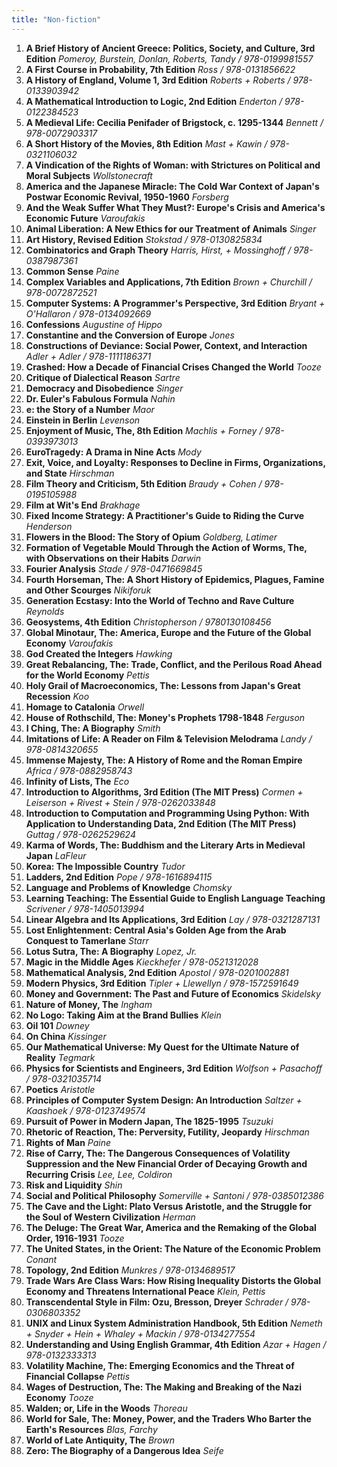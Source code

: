 ```yaml
---
title: "Non-fiction"
---
```

1. **A Brief History of Ancient Greece: Politics, Society, and Culture, 3rd Edition** *Pomeroy, Burstein, Donlan, Roberts, Tandy / 978-0199981557*
1. **A First Course in Probability, 7th Edition** *Ross / 978-0131856622*
1. **A History of England, Volume 1, 3rd Edition** *Roberts + Roberts / 978-0133903942*
1. **A Mathematical Introduction to Logic, 2nd Edition** *Enderton / 978-0122384523*
1. **A Medieval Life: Cecilia Penifader of Brigstock, c. 1295-1344** *Bennett / 978-0072903317*
1. **A Short History of the Movies, 8th Edition** *Mast + Kawin / 978-0321106032*
1. **A Vindication of the Rights of Woman: with Strictures on Political and Moral Subjects** *Wollstonecraft*
1. **America and the Japanese Miracle: The Cold War Context of Japan's Postwar Economic Revival, 1950-1960** *Forsberg*
1. **And the Weak Suffer What They Must?: Europe's Crisis and America's Economic Future** *Varoufakis*
1. **Animal Liberation: A New Ethics for our Treatment of Animals** *Singer*
1. **Art History, Revised Edition** *Stokstad / 978-0130825834*
1. **Combinatorics and Graph Theory** *Harris, Hirst, + Mossinghoff / 978-0387987361*
1. **Common Sense** *Paine*
1. **Complex Variables and Applications, 7th Edition** *Brown + Churchill / 978-0072872521*
1. **Computer Systems: A Programmer's Perspective, 3rd Edition** *Bryant + O'Hallaron / 978-0134092669*
1. **Confessions** *Augustine of Hippo*
1. **Constantine and the Conversion of Europe** *Jones*
1. **Constructions of Deviance: Social Power, Context, and Interaction** *Adler + Adler / 978-1111186371*
1. **Crashed: How a Decade of Financial Crises Changed the World** *Tooze*
1. **Critique of Dialectical Reason** *Sartre*
1. **Democracy and Disobedience** *Singer*
1. **Dr. Euler's Fabulous Formula** *Nahin*
1. **e: the Story of a Number** *Maor*
1. **Einstein in Berlin** *Levenson*
1. **Enjoyment of Music, The, 8th Edition** *Machlis + Forney / 978-0393973013*
1. **EuroTragedy: A Drama in Nine Acts** *Mody*
1. **Exit, Voice, and Loyalty: Responses to Decline in Firms, Organizations, and State** *Hirschman*
1. **Film Theory and Criticism, 5th Edition** *Braudy + Cohen / 978-0195105988*
1. **Film at Wit's End** *Brakhage*
1. **Fixed Income Strategy: A Practitioner's Guide to Riding the Curve** *Henderson*
1. **Flowers in the Blood: The Story of Opium** *Goldberg, Latimer*
1. **Formation of Vegetable Mould Through the Action of Worms, The, with Observations on their Habits** *Darwin*
1. **Fourier Analysis** *Stade / 978-0471669845*
1. **Fourth Horseman, The: A Short History of Epidemics, Plagues, Famine and Other Scourges** *Nikiforuk*
1. **Generation Ecstasy: Into the World of Techno and Rave Culture** *Reynolds*
1. **Geosystems, 4th Edition** *Christopherson / 9780130108456*
1. **Global Minotaur, The: America, Europe and the Future of the Global Economy** *Varoufakis*
1. **God Created the Integers** *Hawking*
1. **Great Rebalancing, The: Trade, Conflict, and the Perilous Road Ahead for the World Economy** *Pettis*
1. **Holy Grail of Macroeconomics, The: Lessons from Japan's Great Recession** *Koo*
1. **Homage to Catalonia** *Orwell*
1. **House of Rothschild, The: Money's Prophets 1798-1848** *Ferguson*
1. **I Ching, The: A Biography** *Smith*
1. **Imitations of Life: A Reader on Film & Television Melodrama** *Landy / 978-0814320655*
1. **Immense Majesty, The: A History of Rome and the Roman Empire** *Africa / 978-0882958743*
1. **Infinity of Lists, The** *Eco*
1. **Introduction to Algorithms, 3rd Edition (The MIT Press)** *Cormen + Leiserson + Rivest + Stein / 978-0262033848*
1. **Introduction to Computation and Programming Using Python: With Application to Understanding Data, 2nd Edition (The MIT Press)** *Guttag / 978-0262529624*
1. **Karma of Words, The: Buddhism and the Literary Arts in Medieval Japan** *LaFleur*
1. **Korea: The Impossible Country** *Tudor*
1. **Ladders, 2nd Edition** *Pope / 978-1616894115*
1. **Language and Problems of Knowledge** *Chomsky*
1. **Learning Teaching: The Essential Guide to English Language Teaching** *Scrivener / 978-1405013994*
1. **Linear Algebra and Its Applications, 3rd Edition** *Lay / 978-0321287131*
1. **Lost Enlightenment: Central Asia's Golden Age from the Arab Conquest to Tamerlane** *Starr*
1. **Lotus Sutra, The: A Biography** *Lopez, Jr.*
1. **Magic in the Middle Ages** *Kieckhefer / 978-0521312028*
1. **Mathematical Analysis, 2nd Edition** *Apostol / 978-0201002881*
1. **Modern Physics, 3rd Edition** *Tipler + Llewellyn / 978-1572591649*
1. **Money and Government: The Past and Future of Economics** *Skidelsky*
1. **Nature of Money, The** *Ingham*
1. **No Logo: Taking Aim at the Brand Bullies** *Klein*
1. **Oil 101** *Downey*
1. **On China** *Kissinger*
1. **Our Mathematical Universe: My Quest for the Ultimate Nature of Reality** *Tegmark*
1. **Physics for Scientists and Engineers, 3rd Edition** *Wolfson + Pasachoff /  978-0321035714*
1. **Poetics** *Aristotle*
1. **Principles of Computer System Design: An Introduction** *Saltzer + Kaashoek / 978-0123749574*
1. **Pursuit of Power in Modern Japan, The 1825-1995** *Tsuzuki*
1. **Rhetoric of Reaction, The: Perversity, Futility, Jeopardy** *Hirschman*
1. **Rights of Man** *Paine*
1. **Rise of Carry, The: The Dangerous Consequences of Volatility Suppression and the New Financial Order of Decaying Growth and Recurring Crisis** *Lee, Lee, Coldiron*
1. **Risk and Liquidity** *Shin*
1. **Social and Political Philosophy** *Somerville + Santoni / 978-0385012386*
1. **The Cave and the Light: Plato Versus Aristotle, and the Struggle for the Soul of Western Civilization** *Herman*
1. **The Deluge: The Great War, America and the Remaking of the Global Order, 1916-1931** *Tooze*
1. **The United States, in the Orient: The Nature of the Economic Problem** *Conant*
1. **Topology, 2nd Edition** *Munkres /  978-0134689517*
1. **Trade Wars Are Class Wars: How Rising Inequality Distorts the Global Economy and Threatens International Peace** *Klein, Pettis*
1. **Transcendental Style in Film: Ozu, Bresson, Dreyer** *Schrader / 978-0306803352*
1. **UNIX and Linux System Administration Handbook, 5th Edition** *Nemeth + Snyder + Hein + Whaley + Mackin / 978-0134277554*
1. **Understanding and Using English Grammar, 4th Edition** *Azar + Hagen / 978-0132333313*
1. **Volatility Machine, The: Emerging Economics and the Threat of Financial Collapse** *Pettis*
1. **Wages of Destruction, The: The Making and Breaking of the Nazi Economy** *Tooze*
1. **Walden; or, Life in the Woods** *Thoreau*
1. **World for Sale, The: Money, Power, and the Traders Who Barter the Earth's Resources** *Blas, Farchy*
1. **World of Late Antiquity, The** *Brown*
1. **Zero: The Biography of a Dangerous Idea** *Seife*